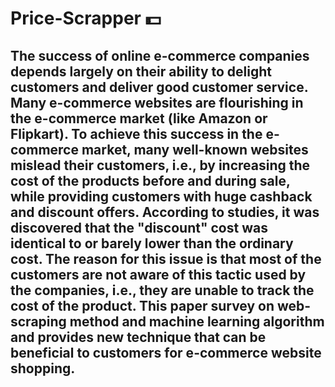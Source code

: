 # Price-Scrapper 💵
## The success of online e-commerce companies depends largely on their ability to delight customers and deliver good customer service. Many e-commerce websites are flourishing in the e-commerce market (like Amazon or Flipkart). To achieve this success in the e-commerce market, many well-known websites mislead their customers, i.e., by increasing the cost of the products before and during sale, while providing customers with huge cashback and discount offers. According to studies, it was discovered that the "discount" cost was identical to or barely lower than the ordinary cost. The reason for this issue is that most of the customers are not aware of this tactic used by the companies, i.e., they are unable to track the cost of the product. This paper survey on web-scraping method and machine learning algorithm and provides new technique that can be beneficial to customers for e-commerce website shopping.

